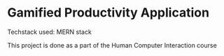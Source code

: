 # Gamified Productivity Application

Techstack used: MERN stack

This project is done as a part of the Human Computer Interaction course
